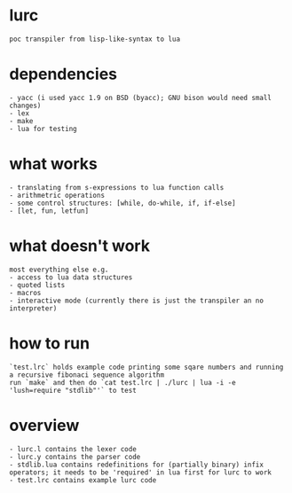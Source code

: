 # lurc
	poc transpiler from lisp-like-syntax to lua  
# dependencies
	- yacc (i used yacc 1.9 on BSD (byacc); GNU bison would need small changes)  
	- lex  
	- make  
	- lua for testing  
# what works
	- translating from s-expressions to lua function calls  
	- arithmetric operations  
	- some control structures: [while, do-while, if, if-else]  
	- [let, fun, letfun]  
# what doesn't work
	most everything else e.g.  
	- access to lua data structures  
	- quoted lists  
	- macros  
	- interactive mode (currently there is just the transpiler an no interpreter)  
# how to run
	`test.lrc` holds example code printing some sqare numbers and running a recursive fibonaci sequence algorithm  
	run `make` and then do `cat test.lrc | ./lurc | lua -i -e 'lush=require "stdlib"'` to test
# overview
	- lurc.l contains the lexer code
	- lurc.y contains the parser code
	- stdlib.lua contains redefinitions for (partially binary) infix operators; it needs to be 'required' in lua first for lurc to work
	- test.lrc contains example lurc code

